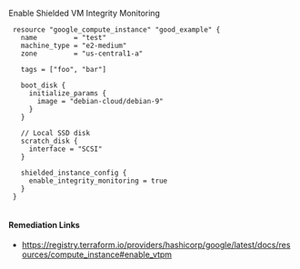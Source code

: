 
Enable Shielded VM Integrity Monitoring

```hcl
 resource "google_compute_instance" "good_example" {
   name         = "test"
   machine_type = "e2-medium"
   zone         = "us-central1-a"
 
   tags = ["foo", "bar"]
 
   boot_disk {
     initialize_params {
       image = "debian-cloud/debian-9"
     }
   }
 
   // Local SSD disk
   scratch_disk {
     interface = "SCSI"
   }
 
   shielded_instance_config {
     enable_integrity_monitoring = true
   }
 }
 
```

#### Remediation Links
 - https://registry.terraform.io/providers/hashicorp/google/latest/docs/resources/compute_instance#enable_vtpm

